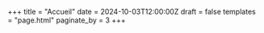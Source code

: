 +++
title = "Accueil"
date = 2024-10-03T12:00:00Z
draft = false
templates = "page.html"
paginate_by = 3
+++

